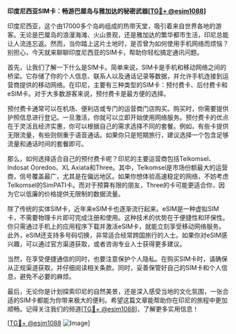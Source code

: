 **印度尼西亚SIM卡：畅游巴厘岛与雅加达的秘密武器[[TG💪+ @esim1088](https://t.me/s/esim1088)]**

印度尼西亚，这个由17000多个岛屿组成的热带天堂，吸引着来自世界各地的游客。无论是巴厘岛的浪漫海滩、火山景观，还是雅加达的繁华都市生活，印尼总能让人流连忘返。然而，当你踏上这片土地时，是否曾为如何使用手机网络而烦恼？别担心，今天就来聊聊印度尼西亚的SIM卡，帮助你轻松搞定通讯问题。

首先，让我们了解一下什么是SIM卡。简单来说，SIM卡是手机和移动网络之间的桥梁。它存储了你的个人信息、联系人以及通话记录等数据，并允许手机连接到运营商提供的移动网络。在印尼，主要有三种类型的SIM卡：预付费卡、后付费卡和eSIM卡。对于大多数游客来说，预付费卡是最方便的选择。

预付费卡通常可以在机场、便利店或专门的运营商门店购买。购买时，你需要提供护照信息进行登记。一旦激活，你就可以立即开始使用网络服务。预付费卡的优点在于灵活且经济实惠，你可以根据自己的需求选择不同的套餐。例如，有些卡提供无限流量，有些则侧重于语音通话。如果你只是短期旅行，建议选择一个包含足够流量和通话时间的套餐即可。

那么，如何选择适合自己的预付费卡呢？印尼的主要运营商包括Telkomsel、Indosat Ooredoo、XL Axiata和Three。其中，Telkomsel是市场份额最大的运营商，信号覆盖最广，尤其是在偏远地区。如果你想体验高速稳定的网络，不妨考虑Telkomsel的SimPATI卡。而对于预算有限的朋友，Three的卡可能更适合你，因为它以低廉的价格提供无限制的数据流量。

除了传统的实体SIM卡，近年来eSIM卡也逐渐流行起来。eSIM是一种虚拟SIM卡，不需要物理卡片即可完成注册和使用。这种技术的优势在于便捷性和环保性。你只需通过手机上的应用程序下载并激活eSIM卡，就能立刻享受移动网络服务。此外，eSIM还支持多号码切换，非常适合经常跨国旅行的人士。如果你对eSIM感兴趣，可以通过官方渠道获取，或者咨询专业人士获得更多建议。

当然，在享受便捷通信的同时，也要注意保护个人隐私。在购买SIM卡时，请确保从正规渠道获取，并仔细阅读相关条款。同时，妥善保管好自己的SIM卡和个人信息，避免不必要的麻烦。

最后，无论你是计划探索印尼的自然美景，还是深入感受当地的文化氛围，一张合适的SIM卡都能为你带来极大的便利。希望这篇文章能帮助你在印尼的旅程中更加顺畅。记得关注我们的频道[[TG💪+ @esim1088](https://t.me/s/esim1088)]，了解更多实用信息！

[[TG💪+ @esim1088](https://t.me/s/esim1088) ![Image](https://i.postimg.cc/4NQfJmqS/Snipaste-2025-05-13-00-14-12.png)]